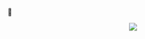 ᲼<p align="center">![](https://komarev.com/ghpvc/?username=pwnhalo&abbreviated=true&color=9f562c)</p>

